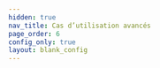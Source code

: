 ```yaml
---
hidden: true
nav_title: Cas d’utilisation avancés
page_order: 6
config_only: true
layout: blank_config
---
```

